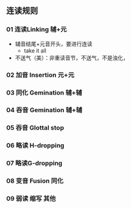 ## 连读规则



### 01 连读Linking 辅+元

+ 辅音结尾+元音开头，要进行连读
  + take it all
+ 不送气（美）：非重读音节，不送气，不是浊化，

### 02 加音 Insertion 元+元

### 03 同化 Gemination 辅+辅

### 04 吞音 Gemination 辅+辅

### 05 吞音 Glottal stop

### 06 略读 H-dropping

### 07 略读G-dropping

### 08 变音 Fusion 同化

### 09 弱读 缩写 其他